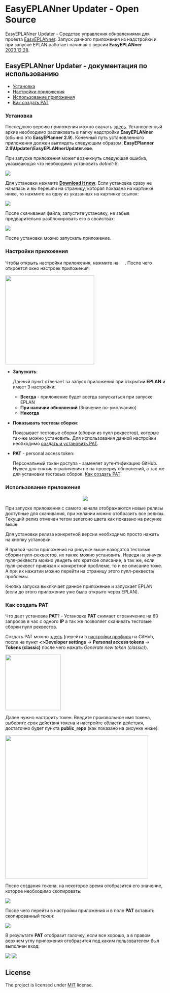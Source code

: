# EasyEPLANner Updater - Open Source

EasyEPLANner Updater - Средство управления обновлениями для проекта [EasyEPLANner](https://github.com/savushkin-r-d/EasyEPLANner).
Запуск данного приложения из надстройки и при запуске EPLAN работает начиная с версии **EasyEPLANner** [2023.12.28](https://github.com/savushkin-r-d/EasyEPLANner/releases/tag/2023.12.28).

## EasyEPLANner Updater - документация по использованию

 + [Установка](#установка)
 + [Настройки приложения](#настройки-приложения)
 + [Использование приложения](#использование-приложения)
 + [Как создать PAT](#как-создать-pat)

### Установка

Последнюю версию приложения можно скачать [здесь](https://github.com/savushkin-r-d/EasyEPLANnerUpdater/releases/latest). Установленный архив необходимо распаковать в папку надстройки **EasyEPLANner** (обычно это **EasyEPlanner 2.9**). Конечный путь установленного приложения должен выглядеть следующим образом: **EasyEPlanner 2.9\Updater\EasyEPLANnerUpdater.exe**.

При запуске приложения может возникнуть следующая ошибка, указывающая что необходимо установить _dotnet-8_:

<img src="docs/images/updater_run_error_dotnet.png">

Для установки нажмите [**Download it now**](https://dotnet.microsoft.com/en-us/download/dotnet/thank-you/runtime-desktop-8.0.0-windows-x64-installer?cid=getdotnetcore). Если установка сразу не началась и вы перешли на страницу, которая показана на картинке ниже, то нажмите на одну из указанных на картинке ссылок:

<img src="docs/images/download_dotnet_links.png">

После скачивания файла, запустите установку, не забыв предварительно разблокировать его в свойствах:

<img src="docs/images/unlock_donnet_installer.png">

После установки можно запускать приложение.

### Настройки приложения

Чтобы открыть настройки приложения, нажмите на <img width=16 height=16 src="docs/images/settings_btn.png"/>. После чего откроется окно настроек приложения:

<img Height=280 src="docs/images/settings.png">

 - **Запускать**:
    
   Данный пункт отвечает за запуск приложения при открытии **EPLAN** и имеет 3 настройки:
    - **Всегда** - приложение будет всегда запускаться при запуске EPLAN
    - **При наличии обновлений** (Значение по-умолчанию)
    - **Никогда**

 - **Показывать тестовы сборки**: 
 
   Показывает тестовые сборки (сборки из пулл реквестов), которые так-же можно установить. Для использования данной настройки необходимо [создать и установить PAT](#как-создать-pat).

 - **PAT** - personal access token:
    
   Персональный токен доступа - заменяет аутентификацию GitHub. Нужен для снятия ограничения по на проверку обновлений, а так же для установки тестовых сборок. [Как создать PAT](#как-создать-pat).


### Использование приложения

<p align=center><img src="docs/images/app.png"/></p>

При запуске приложения с самого начала отображаются новые релизы доступные для скачивания, при желании можно отобразить все релизы.
Текущий релиз отмечен тегом зелегоно цвета как показано на рисунке выше.

Для установки релиза конкретной версии необходимо просто нажать на кнопку установки.

В правой части приложения на рисунке выше находятся тестовые сборки пулл-реквестов, их также можно установить. Наведя на значек пулл-реквеста можно увидеть его краткое описание, а так же, если пулл-реквест привязан к конкретной проблеме, то и ее описание тоже. А при их нажатии можно перейти на страницу этого пулл-реквеста/проблемы.

Кнопка запуска выключает данное приложение и запускает EPLAN (если до этого приложение уже было открыто через EPLAN).

### Как создать PAT

Что дает установка **PAT**? - Установка **PAT** снимает ограничение на 60 запросов в час с одного **IP** а так же позволяет скачивать тестовые сборки пулл реквестов.

Создать PAT можно [здесь](https://github.com/settings/tokens/new) (перейти в [настройки профиля](https://github.com/settings/) на GitHub, после на пункт **<>Developer settings** -> **Personal access tokens** -> **Tokens (classic)** после чего нажать _Generate new token (classic)_).

<img height=175 src="docs/images/gen_new_token.png"/>

Далее нужно настроить токен. Введите произвольное имя токена, выберите срок действия токена и настройте области действия, достаточно будет пункта **public_repo** (как показано на рисунке ниже):

<img Height=450 src="docs/images/settings_new_token.png">

После создания токена, на некоторое время отобразится его значение, которое необходимо скопировать:

<img src="docs/images/copy_token.png"/>

После чего перейти в настройки приложения и в поле **PAT** вставить скопированный токен:

<img src="docs/images/paste_token.png"/>

В результате **PAT** отобразит галочку, если все хорошо, а в правом верхнем углу приложения отобразится под каким пользователем был выполнен вход:

<img src="docs/images/pat_pass.png"/>

<img src="docs/images/login.png"/>

## License
The project is licensed under [MIT](LICENSE) license.

